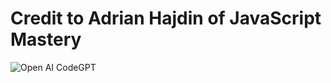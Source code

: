 # Credit to Adrian Hajdin of JavaScript Mastery
![Open AI CodeGPT](https://www.youtube.com/watch?v=2FeymQoKvrk)

